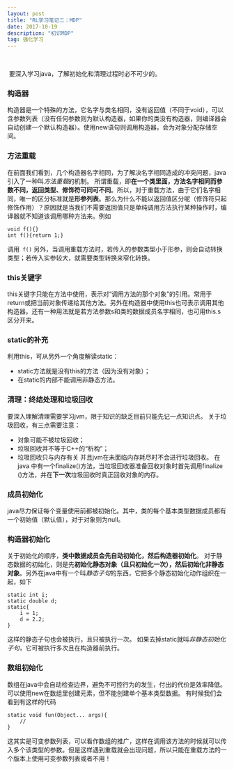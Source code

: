 ```yaml
---
layout: post
title: "RL学习笔记二：MDP"
date: 2017-10-19
description: "初识MDP"
tag: 强化学习 
---  
```


​    

​    要深入学习java，了解初始化和清理过程时必不可少的。

### 构造器
构造器是一个特殊的方法，它名字与类名相同，没有返回值（不同于void），可以含参数列表（没有任何参数则为默认构造器，如果你的类没有构造器，则编译器会自动创建一个默认构造器）。使用new语句则调用构造器，会为对象分配存储空间。
### 方法重载
在前面我们看到，几个构造器名字相同，为了解决名字相同造成的冲突问题，java引入了一种叫*方法重载*的机制。
所谓重载，即**在一个类里面，方法名字相同而参数不同，返回类型、修饰符可同可不同**。所以，对于重载方法，由于它们名字相同，唯一的区分标准就是**形参列表**。那么为什么不能以返回值区分呢（修饰符只起修饰作用）？原因就是当我们不需要返回值只是单纯调用方法执行某种操作时，编译器就不知道该调用哪种方法来。例如
```
void f(){}
int f(){return 1;}
```
调用``` f()```
另外，当调用重载方法时，若传入的参数类型小于形参，则会自动转换类型；若传入实参较大，就需要类型转换来窄化转换。

### this关键字
this关键字只能在方法中使用，表示对“调用方法的那个对象”的引用。常用于return或把当前对象传递给其他方法。另外在构造器中使用this也可表示调用其他构造器。还有一种用法就是若方法参数s和类的数据成员名字相同，也可用this.s区分开来。

### static的补充
利用this，可从另外一个角度解读static：
+  static方法就是没有this的方法（因为没有对象）；
+  在static的内部不能调用非静态方法。

### 清理：终结处理和垃圾回收
要深入理解清理需要学习jvm，限于知识的缺乏目前只能先记一点知识点。
关于垃圾回收，有三点需要注意：
+  对象可能不被垃圾回收；
+  垃圾回收并不等于C++的“析构”；
+  垃圾回收只与内存有关
并且jvm在未面临内存耗尽时不会进行垃圾回收。
在java 中有一个finalize()方法，当垃圾回收器准备回收对象时首先调用finalize ()方法，并在**下一次**垃圾回收时真正回收对象的内存。

### 成员初始化
java尽力保证每个变量使用前都被初始化。其中，类的每个基本类型数据成员都有一个初始值（默认值），对于对象则为null。

### 构造器初始化
关于初始化的顺序，**类中数据成员会先自动初始化，然后构造器初始化**。
对于静态数据的初始化，则是先**初始化静态对象（且只初始化一次），然后初始化非静态对象**。另外在java中有一个叫*静态子句*的东西，它把多个静态初始化动作组织在一起，如下
```
static int i;
static double d;
static{
    i = 1;
    d = 2.2;
}
```
这样的静态子句也会被执行，且只被执行一次。
如果去掉static就叫*非静态初始化子句*，它可被执行多次且在构造器前执行。

### 数组初始化
数组在java中会自动检查边界，避免不可控行为的发生，付出的代价是效率降低。
可以使用new在数组里创建元素，但不能创建单个基本类型数据。
有时候我们会看到有这样的代码
```
static void fun(Object... args){
    //
}
```
这其实是可变参数列表，可以看作数组的推广，这样在调用该方法的时候就可以传入多个该类型的参数。但是这样遇到重载就会出现问题，所以只能在重载方法的一个版本上使用可变参数列表或者不用！